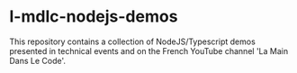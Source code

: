 # l-mdlc-nodejs-demos
This repository contains a collection of NodeJS/Typescript demos presented in technical events and on the French YouTube channel 'La Main Dans Le Code'.
